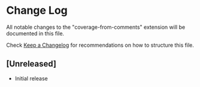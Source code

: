 # Change Log

All notable changes to the "coverage-from-comments" extension will be documented in this file.

Check [Keep a Changelog](http://keepachangelog.com/) for recommendations on how to structure this file.

## [Unreleased]

- Initial release